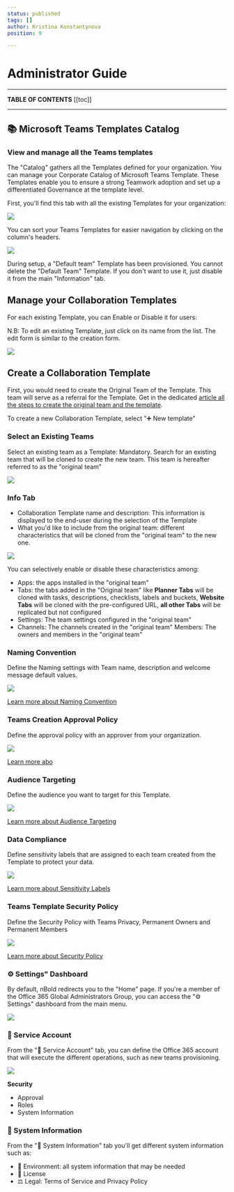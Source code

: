 ```yaml
---
status: published
tags: []
author: Kristina Konstantynova
position: 9

---
```

# Administrator Guide

***

**TABLE OF CONTENTS**
\[\[toc\]\]

***

## 📚 Microsoft Teams Templates Catalog

### View and manage all the Teams templates

The "Catalog" gathers all the Templates defined for your organization. You can manage your Corporate Catalog of Microsoft Teams Template. These Templates enable you to ensure a strong Teamwork adoption and set up a differentiated Governance at the template level.

First, you'll find this tab with all the existing Templates for your organization:

![](/media/screenshot-2022-02-10-at-12-06-58.png)

You can sort your Teams Templates for easier navigation by clicking on the column's headers.

![](https://downloads.intercomcdn.com/i/o/175629725/a7d80f07b578f9cb02a9098d/image.png)

During setup, a "Default team" Template has been provisioned. You cannot delete the "Default Team" Template. If you don't want to use it, just disable it from the main "Information" tab.

## Manage your Collaboration Templates

For each existing Template, you can Enable or Disable it for users:

N.B: To edit an existing Template, just click on its name from the list. The edit form is similar to the creation form.

![](https://downloads.intercomcdn.com/i/o/175629976/0fd31007ea6ade2d20a50cd8/image.png)

## Create a Collaboration Template

First, you would need to create the Original Team of the Template. This team will serve as a referral for the Template. Get in the dedicated [article all the steps to create the original team and the template](https://docs.nbold.co/collaboration-templates/create-a-new-collaboration-template.html).

To create a new Collaboration Template, select "➕ New template"

### Select an Existing Teams

Select an existing team as a Template: Mandatory. Search for an existing team that will be cloned to create the new team. This team is hereafter referred to as the "original team"

![](/media/screenshot-2022-02-22-at-11-23-24.png)

### Info Tab

* Collaboration Template name and description: This information is displayed to the end-user during the selection of the Template
* What you'd like to include from the original team: different characteristics that will be cloned from the "original team" to the new one.

![](/media/info-tab.png)

You can selectively enable or disable these characteristics among:

* Apps: the apps installed in the "original team"
* Tabs: the tabs added in the "Original team" like **Planner Tabs** will be cloned with tasks, descriptions, checklists, labels and buckets, **Website Tabs** will be cloned with the pre-configured URL, **all other Tabs** will be replicated but not configured
* Settings: The team settings configured in the "original team"
* Channels: The channels created in the "original team" Members: The owners and members in the "original team"

### Naming Convention

Define the Naming settings with Team name, description and welcome message default values.

![](/media/naming-convention.png)

[Learn more about Naming Convention](https://docs.nbold.co/governance-policies/naming-conventions.html)

### Teams Creation Approval Policy

Define the approval policy with an approver from your organization.

![](/media/teams-creation-approval-policy.png)

[Learn more abo](https://docs.nbold.co/governance-policies/naming-conventions.html)

### Audience Targeting

Define the audience you want to target for this Template.

![](/media/audience-targeting.png)

[Learn more about Audience Targeting](https://help.salestim.com/en/articles/3519963-audience-targeting)

### Data Compliance

Define sensitivity labels that are assigned to each team created from the Template to protect your data.

![](/media/data-compliance.png)

[Learn more about Sensitivity Labels](https://docs.nbold.co/governance-policies/sensitivity-labels.html)

### Teams Template Security Policy

Define the Security Policy with Teams Privacy, Permanent Owners and Permanent Members

![](/media/teams-template-security-policy.png)

[Learn more about Security Policy](https://help.salestim.com/en/articles/3519966-security-policy)

### ⚙ Settings" Dashboard

By default, nBold redirects you to the "Home" page. If you're a member of the Office 365 Global Administrators Group, you can access the "⚙ Settings" dashboard from the main menu.

![](/media/settings-dashboard.png)

### 🤖 Service Account

From the "🤖 Service Account" tab, you can define the Office 365 account that will execute the different operations, such as new teams provisioning.

![](/media/service-account.png)

**Security**

* Approval
* Roles
* System Information

### 📰 System Information

From the "📰 System Information" tab you'll get different system information such as:

* 🔬 Environment: all system information that may be needed
* 🎫 License
* ⚖️ Legal: Terms of Service and Privacy Policy